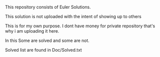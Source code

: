 This repository consists of Euler Solutions.

This solution is not uploaded with the intent of showing up to others

This is for my own purpose. I dont have money for private repository that's why i am uploading it here.

In this Some are solved and some are not.

Solved list are found in Doc/Solved.txt

